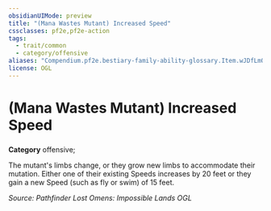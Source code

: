 ```yaml
---
obsidianUIMode: preview
title: "(Mana Wastes Mutant) Increased Speed"
cssclasses: pf2e,pf2e-action
tags:
  - trait/common
  - category/offensive
aliases: "Compendium.pf2e.bestiary-family-ability-glossary.Item.wJDfLmOJ2eJTmSwQ"
license: OGL
---
```

# (Mana Wastes Mutant) Increased Speed

### 

**Category** offensive; 




The mutant's limbs change, or they grow new limbs to accommodate their mutation. Either one of their existing Speeds increases by 20 feet or they gain a new Speed (such as fly or swim) of 15 feet.

*Source: Pathfinder Lost Omens: Impossible Lands*
*OGL*